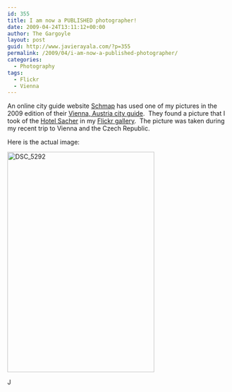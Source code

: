 ```yaml
---
id: 355
title: I am now a PUBLISHED photographer!
date: 2009-04-24T13:11:12+00:00
author: The Gargoyle
layout: post
guid: http://www.javierayala.com/?p=355
permalink: /2009/04/i-am-now-a-published-photographer/
categories:
  - Photography
tags:
  - Flickr
  - Vienna
---
```


An online city guide website [Schmap](http://www.schmap.com/) has used one of my pictures in the 2009 edition of their [Vienna, Austria city guide](http://www.schmap.com/vienna/home/).  They found a picture that I took of the [Hotel Sacher](https://www.sacher.com/en/) in my [Flickr gallery](https://www.flickr.com/photos/landofthegargoyle/albums).  The picture was taken during my recent trip to Vienna and the Czech Republic.

Here is the actual image:

<a data-flickr-embed="true"  href="https://www.flickr.com/photos/landofthegargoyle/3288772419/in/photolist-61BPsK" title="DSC_5292"><img src="https://c4.staticflickr.com/4/3534/3288772419_5e4fb0fd5b.jpg" width="333" height="500" alt="DSC_5292"></a><script async src="//embedr.flickr.com/assets/client-code.js" charset="utf-8"></script>


J
